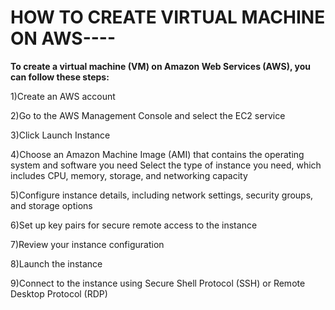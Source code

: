 # HOW TO CREATE VIRTUAL MACHINE ON AWS----

**To create a virtual machine (VM) on Amazon Web Services (AWS), you can follow these steps:**

1)Create an AWS account 

2)Go to the AWS Management Console and select the EC2 service

3)Click Launch Instance 

4)Choose an Amazon Machine Image (AMI) that contains the operating system and software you need 
Select the type of instance you need, which includes CPU, memory, storage, and networking capacity 

5)Configure instance details, including network settings, security groups, and storage options

6)Set up key pairs for secure remote access to the instance

7)Review your instance configuration 

8)Launch the instance 

9)Connect to the instance using Secure Shell Protocol (SSH) or Remote Desktop Protocol (RDP) 

                        
